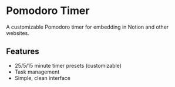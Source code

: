 # Pomodoro Timer

A customizable Pomodoro timer for embedding in Notion and other websites.

## Features
- 25/5/15 minute timer presets (customizable)
- Task management
- Simple, clean interface
